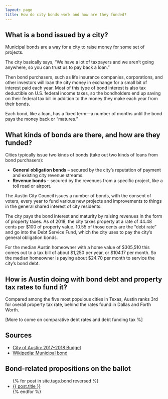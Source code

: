```yaml
---
layout: page
title: How do city bonds work and how are they funded?
---
```


## What is a bond issued by a city?

Municipal bonds are a way for a city to raise money for some set of projects.

The city basically says, “We have a lot of taxpayers and we aren’t going
anywhere, so you can trust us to pay back a loan.”

Then bond purchasers, such as life insurance companies, corporations, and other
investors will loan the city money in exchange for a small bit of interest paid
each year. Most of this type of bond interest is also tax deductible on U.S.
federal income taxes, so the bondholders end up saving on their federal tax bill
in addition to the money they make each year from their bonds.

Each bond, like a loan, has a fixed term—a number of months until the bond pays
the money back or “matures.”

## What kinds of bonds are there, and how are they funded?

Cities typically issue two kinds of bonds (take out two kinds of loans from bond
purchasers):

* **General obligation bonds** – secured by the city’s reputation of payment and
  existing city revenue streams.
* **Revenue bonds** – secured by the revenues from a specific project, like a
  toll road or airport.

The Austin City Council issues a number of bonds, with the consent of voters,
every year to fund various new projects and improvements to things in the
general shared interest of city residents.

The city pays the bond interest and maturity by raising revenues in the form of
property taxes. As of 2018, the city taxes property at a rate of 44.48 cents per
$100 of property value. 10.55 of those cents are the “debt rate” and go into the
Debt Service Fund, which the city uses to pay the city’s general obligation
bonds.

For the median Austin homeowner with a home value of $305,510 this comes out to
a tax bill of about $1,250 per year, or $104.17 per month. So the median
homeowner is paying about $24.70 per month to service the city’s bond debt.

## How is Austin doing with bond debt and property tax rates to fund it?

Compared among the five most populous cities in Texas, Austin ranks 3rd for
overall property tax rate, behind the rates found in Dallas and Forth Worth.

[More to come on comparative debt rates and debt funding tax %]

## Sources

* [City of Austin: 2017–2018 Budget](https://assets.austintexas.gov/budget/17-18/downloads/volume_1.pdf)
* [Wikipedia: Municipal bond](https://en.wikipedia.org/wiki/Municipal_bond)

## Bond-related propositions on the ballot

<ul>
{% for post in site.tags.bond reversed %}
  <li><a href="{{ post.url }}">{{ post.title }}</a></li>
{% endfor %}
</ul>
